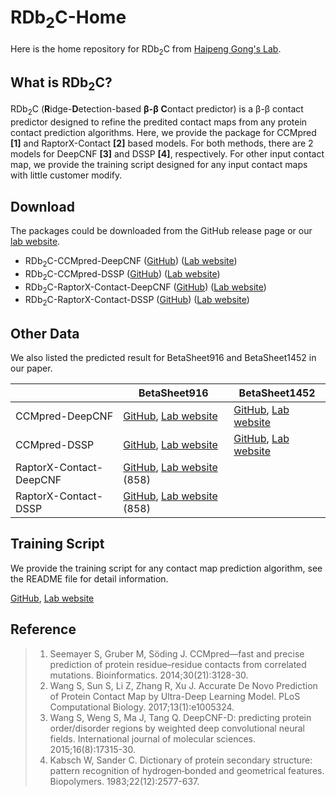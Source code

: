 # RDb<sub>2</sub>C-Home
  Here is the home repository for RDb<sub>2</sub>C from [Haipeng Gong's Lab](http://166.111.152.91/).
## What is **RDb<sub>2</sub>C**?
  RDb<sub>2</sub>C (**R**idge-**D**etection-based **β-β** **C**ontact predictor) is a β-β contact predictor designed to refine the predited contact maps from any protein contact prediction algorithms. Here, we provide the package for CCMpred **\[1\]** and RaptorX-Contact **\[2\]** based models. For both methods, there are 2 models for DeepCNF **\[3\]** and DSSP **\[4\]**, respectively. For other input contact map, we provide the training script designed for any input contact maps with little customer modify.
## Download
  The packages could be downloaded from the GitHub release page or our [lab website](http://166.111.152.91/).
  + RDb<sub>2</sub>C-CCMpred-DeepCNF ([GitHub](https://github.com/wzmao/RDb2C/releases/download/1.0/RDb2C_CCMpred_DeepCNF.tar.gz "GitHub")) ([Lab website](http://166.111.152.91/Downloads/RDb2C/RDb2C_CCMpred_DeepCNF.tar.gz "Lab website"))
  + RDb<sub>2</sub>C-CCMpred-DSSP ([GitHub](https://github.com/wzmao/RDb2C/releases/download/1.0/RDb2C_CCMpred_DSSP.tar.gz "GitHub")) ([Lab website](http://166.111.152.91/Downloads/RDb2C/RDb2C_CCMpred_DSSP.tar.gz "Lab website"))
  + RDb<sub>2</sub>C-RaptorX-Contact-DeepCNF ([GitHub](https://github.com/wzmao/RDb2C/releases/download/1.0/RDb2C_RaptorX_DeepCNF.tar.gz "GitHub")) ([Lab website](http://166.111.152.91/Downloads/RDb2C/RDb2C_RaptorX_DeepCNF.tar.gz "Lab website"))
  + RDb<sub>2</sub>C-RaptorX-Contact-DSSP ([GitHub](https://github.com/wzmao/RDb2C/releases/download/1.0/RDb2C_RaptorX_DSSP.tar.gz "GitHub")) ([Lab website](http://166.111.152.91/Downloads/RDb2C/RDb2C_RaptorX_DSSP.tar.gz "Lab website"))
## Other Data
  We also listed the predicted result for BetaSheet916 and BetaSheet1452 in our paper.

|    | BetaSheet916 | BetaSheet1452|
|----|------|----|
|CCMpred-DeepCNF | [GitHub](https://github.com/wzmao/RDb2C/blob/master/Data/916-CCMpred-DeepCNF.7z?raw=true "GitHub"), [Lab website](http://166.111.152.91/Downloads/RDb2C/916-CCMpred-DeepCNF.7z "Lab website")  | [GitHub](https://github.com/wzmao/RDb2C/blob/master/Data/1452-CCMpred-DeepCNF.7z?raw=true "GitHub"), [Lab website](http://166.111.152.91/Downloads/RDb2C/1452-CCMpred-DeepCNF.7z "Lab website")|
|CCMpred-DSSP | [GitHub](https://github.com/wzmao/RDb2C/blob/master/Data/916-CCMpred-DSSP.7z?raw=true "GitHub"), [Lab website](http://166.111.152.91/Downloads/RDb2C/916-CCMpred-DSSP.7z "Lab website")  | [GitHub](https://github.com/wzmao/RDb2C/blob/master/Data/1452-CCMpred-DSSP.7z?raw=true "GitHub"), [Lab website](http://166.111.152.91/Downloads/RDb2C/1452-CCMpred-DSSP.7z "Lab website")|
|RaptorX-Contact-DeepCNF | [GitHub](https://github.com/wzmao/RDb2C/blob/master/Data/916-RaptorX-DeepCNF.7z?raw=true "GitHub"), [Lab website](http://166.111.152.91/Downloads/RDb2C/916-RaptorX-DeepCNF.7z "Lab website") (858) | |
|RaptorX-Contact-DSSP | [GitHub](https://github.com/wzmao/RDb2C/blob/master/Data/916-RaptorX-DSSP.7z?raw=true "GitHub"), [Lab website](http://166.111.152.91/Downloads/RDb2C/916-RaptorX-DSSP.7z "Lab website") (858) | |
## Training Script
  We provide the training script for any contact map prediction algorithm, see the README file for detail information.

  [GitHub](https://github.com/wzmao/RDb2C/blob/master/RDb2C_Train.tar.gz?raw=true "GitHub"), [Lab website](http://166.111.152.91/Downloads/RDb2C/RDb2C_Train.tar.gz "Lab website")
<!-- ## Cite Us
  Please cite us as following:
  > ... -->
## Reference
  > 1. Seemayer S, Gruber M, Söding J. CCMpred—fast and precise prediction of protein residue–residue contacts from correlated mutations. Bioinformatics. 2014;30(21):3128-30.
  > 2. Wang S, Sun S, Li Z, Zhang R, Xu J. Accurate De Novo Prediction of Protein Contact Map by Ultra-Deep Learning Model. PLoS Computational Biology. 2017;13(1):e1005324.
  > 3. Wang S, Weng S, Ma J, Tang Q. DeepCNF-D: predicting protein order/disorder regions by weighted deep convolutional neural fields. International journal of molecular sciences. 2015;16(8):17315-30.
  > 4. Kabsch W, Sander C. Dictionary of protein secondary structure: pattern recognition of hydrogen‐bonded and geometrical features. Biopolymers. 1983;22(12):2577-637.
